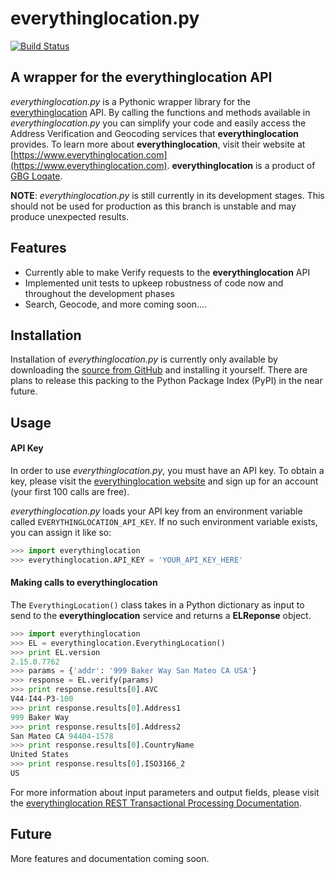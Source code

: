 # everythinglocation.py

[![Build Status](https://travis-ci.org/earthican/everythinglocation.py.svg?branch=master)](https://travis-ci.org/earthican/everythinglocation.py)

A wrapper for the everythinglocation API
----------------------------------------

_everythinglocation.py_ is a Pythonic wrapper library for the [everythinglocation](https://www.everythinglocation.com) API. By calling the functions and methods available in _everythinglocation.py_ you can simplify your code and easily access the Address Verification and Geocoding services that **everythinglocation** provides. To learn more about **everythinglocation**, visit their website at [https://www.everythinglocation.com](https://www.everythinglocation.com). **everythinglocation** is a product of [GBG Loqate](http://www.loqate.com).

**NOTE**: _everythinglocation.py_ is still currently in its development stages. This should not be used for production as this branch is unstable and may produce unexpected results.

Features
--------
* Currently able to make Verify requests to the **everythinglocation** API 
* Implemented unit tests to upkeep robustness of code now and throughout the development phases
* Search, Geocode, and more coming soon....

Installation
------------
Installation of _everythinglocation.py_ is currently only available by downloading the [source from GitHub](https://github.com/bumrush/everythinglocation.py) and installing it yourself. There are plans to release this packing to the Python Package Index (PyPI) in the near future.

Usage
-----
#### API Key
In order to use _everythinglocation.py_, you must have an API key. To obtain a key, please visit the [everythinglocation website](https://www.everythinglocation.com) and sign up for an account (your first 100 calls are free).

_everythinglocation.py_ loads your API key from an environment variable called `EVERYTHINGLOCATION_API_KEY`. If no such environment variable exists, you can assign it like so:

```python
>>> import everythinglocation
>>> everythinglocation.API_KEY = 'YOUR_API_KEY_HERE'
```
#### Making calls to **everythinglocation**
The `EverythingLocation()` class takes in a Python dictionary as input to send to the **everythinglocation** service and returns a **ELReponse** object.
```python
>>> import everythinglocation
>>> EL = everythinglocation.EverythingLocation()
>>> print EL.version
2.15.0.7762
>>> params = {'addr': '999 Baker Way San Mateo CA USA'}
>>> response = EL.verify(params)
>>> print response.results[0].AVC
V44-I44-P3-100
>>> print response.results[0].Address1
999 Baker Way
>>> print response.results[0].Address2
San Mateo CA 94404-1578
>>> print response.results[0].CountryName
United States
>>> print response.results[0].ISO3166_2
US
```
For more information about input parameters and output fields, please visit the [everythinglocation REST Transactional Processing Documentation](https://www.everythinglocation.com/api-rest-transactional/).

Future
------
More features and documentation coming soon.
